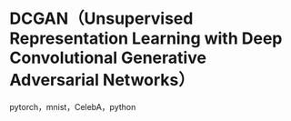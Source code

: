 # DCGAN（Unsupervised Representation Learning with Deep Convolutional Generative Adversarial Networks）
pytorch，mnist，CelebA，python

